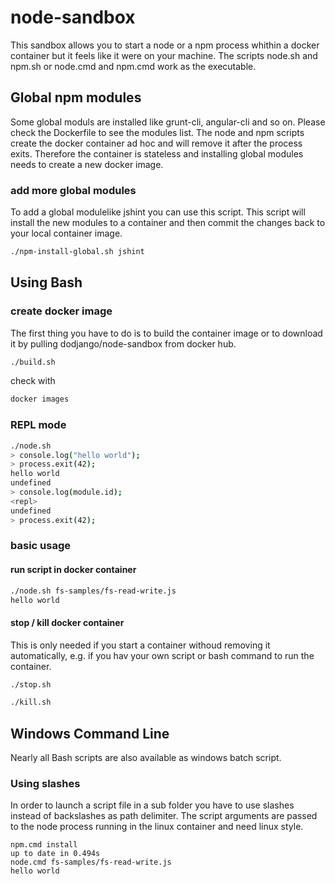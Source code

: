# node-sandbox

This sandbox allows you to start a node or a npm process whithin a docker container but it feels like it were on your machine. The scripts node.sh and npm.sh or node.cmd and npm.cmd work as the executable.

## Global npm modules

Some global moduls are installed like grunt-cli, angular-cli and so on. Please check the Dockerfile to see the modules list.
The node and npm scripts create the docker container ad hoc and will remove it after the process exits. Therefore the container is stateless and installing global modules needs to create a new docker image.

### add more global modules

To add a global modulelike jshint you can use this script. This script will install the new modules to a container and then commit the changes back to your local container image.

```bash
./npm-install-global.sh jshint
```

## Using Bash

### create docker image

The first thing you have to do is to build the container image or to download it by pulling dodjango/node-sandbox from docker hub.

```bash
./build.sh
```

check with

```bash
docker images
```

### REPL mode

```Bash
./node.sh
> console.log("hello world");
> process.exit(42);
hello world
undefined
> console.log(module.id);
<repl>
undefined
> process.exit(42);
```

### basic usage

#### run script in docker container

```Bash
./node.sh fs-samples/fs-read-write.js
hello world
```

#### stop / kill docker container

This is only needed if you start a container withoud removing it automatically, e.g. if you hav your own script or bash command to run the container.

```Bash
./stop.sh
```

```Bash
./kill.sh
```

## Windows Command Line

Nearly all Bash scripts are also available as windows batch script.

### Using slashes

In order to launch a script file in a sub folder you have to use slashes instead of backslashes as path delimiter. The script arguments are passed to the node process running in the linux container and need linux style.

```batch
npm.cmd install
up to date in 0.494s
node.cmd fs-samples/fs-read-write.js
hello world
```
